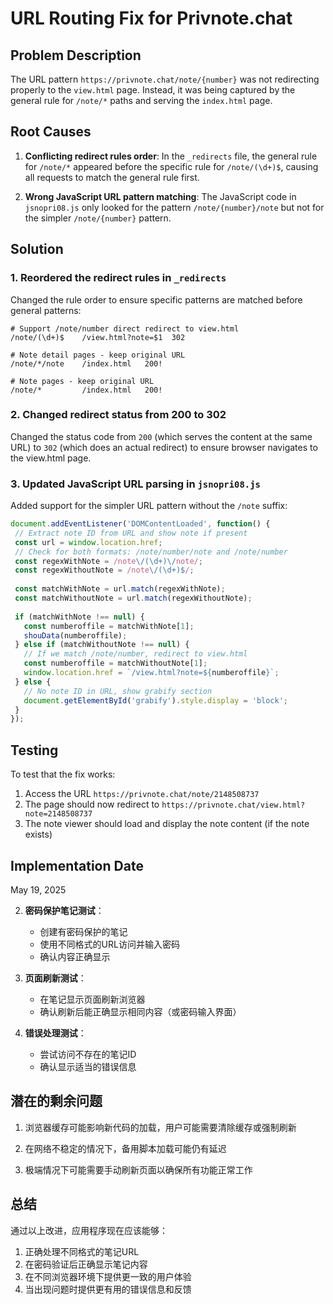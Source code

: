 # URL Routing Fix for Privnote.chat

## Problem Description

The URL pattern `https://privnote.chat/note/{number}` was not redirecting properly to the `view.html` page. Instead, it was being captured by the general rule for `/note/*` paths and serving the `index.html` page.

## Root Causes

1. **Conflicting redirect rules order**: In the `_redirects` file, the general rule for `/note/*` appeared before the specific rule for `/note/(\d+)$`, causing all requests to match the general rule first.

2. **Wrong JavaScript URL pattern matching**: The JavaScript code in `jsnopri08.js` only looked for the pattern `/note/{number}/note` but not for the simpler `/note/{number}` pattern.

## Solution

### 1. Reordered the redirect rules in `_redirects`

Changed the rule order to ensure specific patterns are matched before general patterns:

```plaintext
# Support /note/number direct redirect to view.html
/note/(\d+)$    /view.html?note=$1  302

# Note detail pages - keep original URL
/note/*/note    /index.html   200!

# Note pages - keep original URL  
/note/*         /index.html   200!
```

### 2. Changed redirect status from 200 to 302

Changed the status code from `200` (which serves the content at the same URL) to `302` (which does an actual redirect) to ensure browser navigates to the view.html page.

### 3. Updated JavaScript URL parsing in `jsnopri08.js`

Added support for the simpler URL pattern without the `/note` suffix:

```javascript
document.addEventListener('DOMContentLoaded', function() {
 // Extract note ID from URL and show note if present
 const url = window.location.href;
 // Check for both formats: /note/number/note and /note/number
 const regexWithNote = /note\/(\d+)\/note/;
 const regexWithoutNote = /note\/(\d+)$/;
 
 const matchWithNote = url.match(regexWithNote);
 const matchWithoutNote = url.match(regexWithoutNote);
 
 if (matchWithNote !== null) {
   const numberoffile = matchWithNote[1];
   shouData(numberoffile);
 } else if (matchWithoutNote !== null) {
   // If we match /note/number, redirect to view.html
   const numberoffile = matchWithoutNote[1];
   window.location.href = `/view.html?note=${numberoffile}`;
 } else {
   // No note ID in URL, show grabify section
   document.getElementById('grabify').style.display = 'block';
 }
});
```

## Testing

To test that the fix works:

1. Access the URL `https://privnote.chat/note/2148508737`
2. The page should now redirect to `https://privnote.chat/view.html?note=2148508737`
3. The note viewer should load and display the note content (if the note exists)

## Implementation Date

May 19, 2025

2. **密码保护笔记测试**：
   - 创建有密码保护的笔记
   - 使用不同格式的URL访问并输入密码
   - 确认内容正确显示

3. **页面刷新测试**：
   - 在笔记显示页面刷新浏览器
   - 确认刷新后能正确显示相同内容（或密码输入界面）

4. **错误处理测试**：
   - 尝试访问不存在的笔记ID
   - 确认显示适当的错误信息

## 潜在的剩余问题

1. 浏览器缓存可能影响新代码的加载，用户可能需要清除缓存或强制刷新

2. 在网络不稳定的情况下，备用脚本加载可能仍有延迟

3. 极端情况下可能需要手动刷新页面以确保所有功能正常工作

## 总结

通过以上改进，应用程序现在应该能够：

1. 正确处理不同格式的笔记URL
2. 在密码验证后正确显示笔记内容
3. 在不同浏览器环境下提供更一致的用户体验
4. 当出现问题时提供更有用的错误信息和反馈
